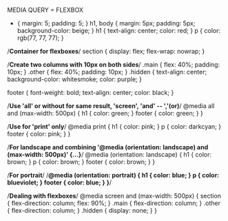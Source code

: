 MEDIA QUERY = FLEXBOX

- {
  margin: 5;
  padding: 5;
  }
  h1,
  body {
  margin: 5px;
  padding: 5px;
  background-color: beige;
  }
  h1 {
  text-align: center;
  color: red;
  }
  p {
  color: rgb(77, 77, 77);
  }

/**Container for flexboxes**/
section {
display: flex;
flex-wrap: nowrap;
}

/**Create two columns with 10px on both sides**/
.main {
flex: 40%;
padding: 10px;
}
.other {
flex: 40%;
padding: 10px;
}
.hidden {
text-align: center;
background-color: whitesmoke;
color: purple;
}

footer {
font-weight: bold;
text-align: center;
color: black;
}

/**Use 'all' or without for same result, 'screen', 'and' -- ','(or)**/
@media all and (max-width: 500px) {
h1 {
color: green;
}
footer {
color: green;
}
}

/**Use for 'print' only**/
@media print {
h1 {
color: pink;
}
p {
color: darkcyan;
}
footer {
color: pink;
}
}

/**For landscape and combining '@media (orientation: landscape) and (max-width: 500px)' {...}**/
@media (orientation: landscape) {
h1 {
color: brown;
}
p {
color: brown;
}
footer {
color: brown;
}
}

/**For portrait**/
/**@media (orientation: portrait) {
h1 {
color: blue;
}
p {
color: blueviolet;
}
footer {
color: blue;
}
}**/

/**Dealing with flexboxes**/
@media screen and (max-width: 500px) {
section {
flex-direction: column;
flex: 90%;
}
.main {
flex-direction: column;
}
.other {
flex-direction: column;
}
.hidden {
display: none;
}
}
